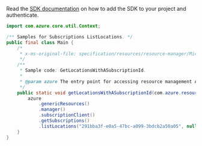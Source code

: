 Read the [SDK documentation](https://github.com/Azure/azure-sdk-for-java/blob/azure-resourcemanager_2.12.0/sdk/resourcemanager/azure-resourcemanager/README.md) on how to add the SDK to your project and authenticate.

```java
import com.azure.core.util.Context;

/** Samples for Subscriptions ListLocations. */
public final class Main {
    /*
     * x-ms-original-file: specification/resources/resource-manager/Microsoft.Resources/stable/2021-01-01/examples/GetLocations.json
     */
    /**
     * Sample code: GetLocationsWithASubscriptionId.
     *
     * @param azure The entry point for accessing resource management APIs in Azure.
     */
    public static void getLocationsWithASubscriptionId(com.azure.resourcemanager.AzureResourceManager azure) {
        azure
            .genericResources()
            .manager()
            .subscriptionClient()
            .getSubscriptions()
            .listLocations("291bba3f-e0a5-47bc-a099-3bdcb2a50a05", null, Context.NONE);
    }
}
```
